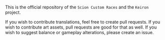 This is the official repository of the `Scion Custom Races` and the `Keiron` project.

If you wish to contribute translations, feel free to create pull requests.
If you wish to contribute art assets, pull requests are good for that as well.
If you wish to suggest balance or gameplay alterations, please create an issue.
